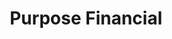 ---
title: Purpose Financial
slug: purpose-financial
updated-on: '2024-05-30T13:44:31.749Z'
created-on: '2024-05-30T13:41:46.671Z'
published-on: '2024-05-30T13:54:32.469Z'
f_city-state-2:
- cms/city/eastpointe-mi.md
- cms/city/taylor-mi.md
- cms/city/warren-mi.md
- cms/city/saginaw-mi.md
- cms/city/pascagoula-ms.md
- cms/city/crosby-tx.md
- cms/city/bossier-city-la.md
- cms/city/baton-rouge-la.md
- cms/city/saint-johns-mi.md
- cms/city/mc-minnville-tn.md
f_locations:
- cms/payday-loan/purpose-financial-24729.md
- cms/payday-loan/purpose-financial-24730.md
- cms/payday-loan/purpose-financial-24731.md
- cms/payday-loan/purpose-financial-24732.md
- cms/payday-loan/purpose-financial-24733.md
- cms/payday-loan/purpose-financial-24734.md
- cms/payday-loan/purpose-financial-24735.md
- cms/payday-loan/purpose-financial-24736.md
- cms/payday-loan/purpose-financial-24737.md
- cms/payday-loan/purpose-financial-24738.md
f_states:
- cms/state/michigan.md
- cms/state/mississippi.md
- cms/state/texas.md
- cms/state/louisiana.md
- cms/state/tennessee.md
layout: '[company].html'
tags: company
---